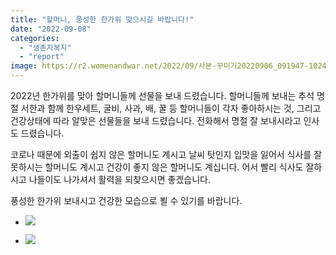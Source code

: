 ```yaml
---
title: "할머니, 풍성한 한가위 맞으시길 바랍니다!"
date: "2022-09-08"
categories: 
  - "생존자복지"
  - "report"
image: https://r2.womenandwar.net/2022/09/사본-꾸미기20220906_091947-1024x607.jpg
---
```


2022년 한가위를 맞아 할머니들께 선물을 보내 드렸습니다. 할머니들께 보내는 추석 명절 서한과 함께 한우세트, 굴비, 사과, 배, 꿀 등 할머니들이 각자 좋아하시는 것, 그리고 건강상태에 따라 알맞은 선물들을 보내 드렸습니다. 전화해서 명절 잘 보내시라고 인사도 드렸습니다.

코로나 때문에 외출이 쉽지 않은 할머니도 계시고 날씨 탓인지 입맛을 잃어서 식사를 잘 못하시는 할머니도 계시고 건강이 좋지 않은 할머니도 계십니다. 어서 빨리 식사도 잘하시고 나들이도 나가셔서 활력을 되찾으시면 좋겠습니다.

풍성한 한가위 보내시고 건강한 모습으로 뵐 수 있기를 바랍니다.

- ![](https://r2.womenandwar.net/2022/09/사본-꾸미기20220906_091947-1024x607.jpg)
    
- ![](https://r2.womenandwar.net/2022/09/크기변환120220905_151924-rotated.jpg)
